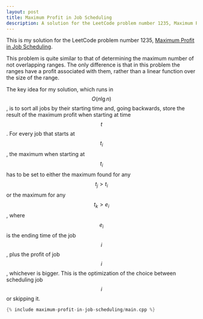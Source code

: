 ```yaml
---
layout: post
title: Maximum Profit in Job Scheduling
description: A solution for the LeetCode problem number 1235, Maximum Profit in Job Scheduling.
---
```


This is my solution for the LeetCode problem number 1235, [Maximum Profit in Job Scheduling](https://leetcode.com/problems/maximum-profit-in-job-scheduling/).

This problem is quite similar to that of determining the maximum number of not overlapping ranges.
The only difference is that in this problem the ranges have a profit associated with them, rather than a linear function over the size of the range.

The key idea for my solution, which runs in $$O(n \lg n)$$, is to sort all jobs by their starting time and, going backwards, store the result of the maximum profit when starting at time $$t$$.
For every job that starts at $$t_i$$, the maximum when starting at $$t_i$$ has to be set to either the maximum found for any $$t_j > t_i$$ or the maximum for any $$t_k > e_i$$, where $$e_i$$ is the ending time of the job $$i$$, plus the profit of job $$i$$, whichever is bigger.
This is the optimization of the choice between scheduling job $$i$$ or skipping it.

```cpp
{% include maximum-profit-in-job-scheduling/main.cpp %}
```

